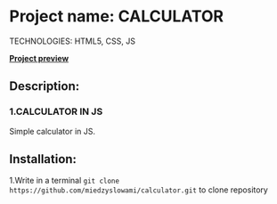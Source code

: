 
# Project name: CALCULATOR

TECHNOLOGIES: HTML5, CSS, JS

**[Project preview](https://miedzyslowami.github.io/calculator/)**

## **Description:**  

### **1.CALCULATOR IN JS**
Simple calculator in JS.

## **Installation:**
1.Write in a terminal ```git clone https://github.com/miedzyslowami/calculator.git``` to clone repository
